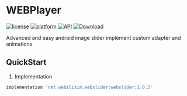 # WEBPlayer
[![license](https://img.shields.io/badge/license-MIT-blue.svg)](https://raw.githubusercontent.com/webilisim/WEBPlayer/master/LICENSE)
[![platform](https://img.shields.io/badge/platform-Android-yellow.svg)](https://www.android.com)
[![API](https://img.shields.io/badge/API-16%2B-brightgreen.svg?style=flat)](https://android-arsenal.com/api?level=16)
[ ![Download](https://api.bintray.com/packages/netwebilisim/WEBSlider/net.webilisim.webslider/images/download.svg?version=1.0.3) ](https://bintray.com/netwebilisim/WEBSlider/net.webilisim.webslider/1.0.3/link)

Advanced and easy android image slider implement custom adapter and animations.
 
 ## QuickStart

1. Implementation
```gradle
implementation 'net.webilisim.webslider:webslider:1.0.3'
```
